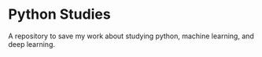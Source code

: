 # Python Studies
A repository to save my work about studying python, machine learning, and deep learning.
